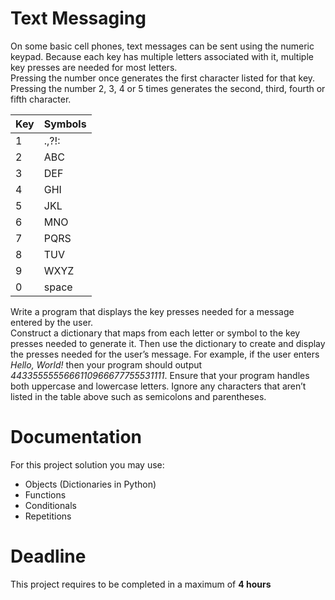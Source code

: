 # Text Messaging

On some basic cell phones, text messages can be sent using the numeric keypad. 
Because each key has multiple letters associated with it, multiple key presses are needed for most letters.  
Pressing the number once generates the first character listed for that key.  
Pressing the number 2, 3, 4 or 5 times generates the second, third, fourth or fifth character.

|Key| Symbols|
|------|-----------|
|1| .,?!:|
|2| ABC|
|3| DEF|
|4 |GHI|
|5 |JKL|
|6| MNO|
|7| PQRS|
|8| TUV|
|9| WXYZ|
|0| space|

Write a program that displays the key presses needed for a message entered by the user.  
Construct a dictionary that maps from each letter or symbol to the key presses needed to generate it.
Then use the dictionary to create and display the presses needed for the user’s message. 
For example, if the user enters *Hello, World!* then your program should output *4433555555666110966677755531111*. 
Ensure that your program handles both uppercase and lowercase letters. 
Ignore any characters that aren’t listed in the table above such as semicolons and parentheses.

# Documentation

For this project solution you may use:

- Objects (Dictionaries in Python)
- Functions
- Conditionals
- Repetitions

# Deadline

This project requires to be completed in a maximum of **4 hours**
